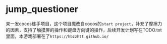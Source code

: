 # jump_questioner
来一发cocos练手项目，这个项目魔改自cocos的`start project`，补充了摩擦力的因素，支持了触摸屏的操作和键盘方向键的操作，后续开发计划写在TODO.txt里面，本游戏部署在了`https://hbzzhtt.github.io/`
